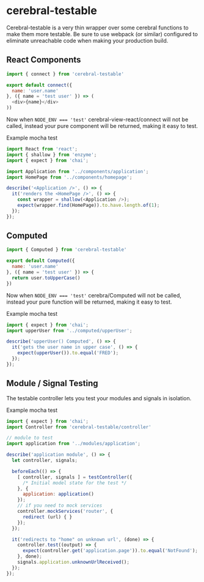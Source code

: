 # cerebral-testable

Cerebral-testable is a very thin wrapper over some cerebral functions to make them more testable. Be sure to use webpack (or similar) configured to eliminate unreachable code when making your production build.

## React Components

```js
import { connect } from 'cerebral-testable'

export default connect({
  name: 'user.name'
}, ({ name = 'test user' }) => (
  <div>{name}</div>
))
```

Now when `NODE_ENV === 'test'` cerebral-view-react/connect will not be called, instead your pure component will be returned, making it easy to test.

Example mocha test
```js
import React from 'react';
import { shallow } from 'enzyme';
import { expect } from 'chai';

import Application from '../components/application';
import HomePage from '../components/homepage';

describe('<Application />', () => {
  it('renders the <HomePage />', () => {
    const wrapper = shallow(<Application />);
    expect(wrapper.find(HomePage)).to.have.length.of(1);
  });
});
```

## Computed

```js
import { Computed } from 'cerebral-testable'

export default Computed({
  name: 'user.name'
}, ({ name = 'test user' }) => {
  return user.toUpperCase()
})
```

Now when `NODE_ENV === 'test'` cerebra/Computed will not be called, instead your pure function will be returned, making it easy to test.

Example mocha test
```js
import { expect } from 'chai';
import upperUser from '../computed/upperUser';

describe('upperUser() Computed', () => {
  it('gets the user name in upper case', () => {
    expect(upperUser()).to.equal('FRED');
  });
});
```

## Module / Signal Testing

The testable controller lets you test your modules and signals in isolation.

Example mocha test
```js
import { expect } from 'chai';
import Controller from 'cerebral-testable/controller'

// module to test
import application from '../modules/application';

describe('application module', () => {
  let controller, signals;

  beforeEach(() => {
    [ controller, signals ] = testController({
      /* Initial model state for the test */
    }, {
      application: application()
    });
    // if you need to mock services
    controller.mockServices('router', {
      redirect (url) { }
    });
  });

  it('redirects to "home" on unknown url', (done) => {
    controller.test((output) => {
      expect(controller.get('application.page')).to.equal('NotFound');
    }, done);
    signals.application.unknownUrlReceived();
  });
});
```
